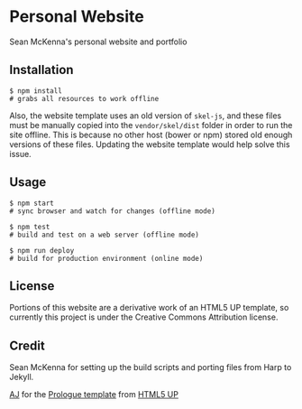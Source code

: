 # Personal Website

Sean McKenna's personal website and portfolio

## Installation

```ShellSession
$ npm install
# grabs all resources to work offline
```

Also, the website template uses an old version of `skel-js`, and these files must be manually copied into the `vendor/skel/dist` folder in order to run the site offline. This is because no other host (bower or npm) stored old enough versions of these files. Updating the website template would help solve this issue.

## Usage

```ShellSession
$ npm start
# sync browser and watch for changes (offline mode)

$ npm test
# build and test on a web server (offline mode)

$ npm run deploy
# build for production environment (online mode)
```

## License

Portions of this website are a derivative work of an HTML5 UP template,
so currently this project is under the Creative Commons Attribution license.

## Credit

Sean McKenna for setting up the build scripts and porting files from Harp to Jekyll.

[AJ](http://n33.co)
for the [Prologue template](http://html5up.net/prologue)
from [HTML5 UP](http://html5up.net/)
